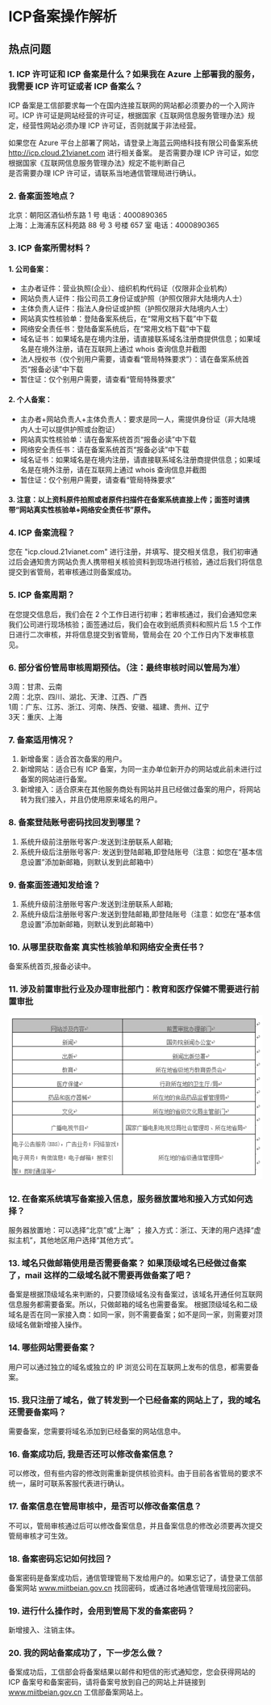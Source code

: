 <properties
	pageTitle="为什么要备案及备案流程 | Azure"
	description="ICP 备案及备案流程"
	services="global-customer-playbook"
	documentationCenter=""
	authors="will"
	manager="edwinc"
	editor=""
	tags="global-customer-playbook"/>

<tags
	ms.service="global-customer-playbook"
	ms.workload=""
	ms.tgt_pltfrm=""
	ms.devlang="na"
	ms.topic="article"
	ms.date="01/18/2017"
	wacn.date="01/18/2017"
	wacn.lang="cn" 
	ms.author="will"/>

# ICP备案操作解析

## 热点问题

### 1. ICP 许可证和 ICP 备案是什么？如果我在 Azure 上部署我的服务，我需要 ICP 许可证或者 ICP 备案么？
ICP 备案是工信部要求每一个在国内连接互联网的网站都必须要办的一个入网许可。ICP 许可证是网站经营的许可证，根据国家《互联网信息服务管理办法》规定，经营性网站必须办理 ICP 许可证，否则就属于非法经营。

如果您在 Azure 平台上部署了网站，请登录上海蓝云网络科技有限公司备案系统 http://icp.cloud.21vianet.com 进行相关备案。
是否需要办理 ICP 许可证，如您根据国家《互联网信息服务管理办法》规定不能判断自己  
是否需要办理 ICP 许可证，请联系当地通信管理局进行确认。

### 2. 备案面签地点？
北京：朝阳区酒仙桥东路 1 号   电话：4000890365</br>
上海：上海浦东区科苑路 88 号 3 号楼 657 室    电话：4000890365
 
### 3. ICP 备案所需材料？
#### 1. 公司备案：
- 主办者证件：营业执照(企业）、组织机构代码证（仅限非企业机构）
- 网站负责人证件：指公司员工身份证或护照（护照仅限非大陆境内人士）
- 主体负责人证件：指法人身份证或护照（护照仅限非大陆境内人士）
- 网站真实性核验单：登陆备案系统后，在“常用文档下载”中下载
- 网络安全责任书：登陆备案系统后，在“常用文档下载”中下载
- 域名证书：如果域名是在境内注册，请直接联系域名注册商提供信息；如果域名是在境外注册，请在互联网上通过 whois 查询信息并截图
- 法人授权书（仅个别用户需要，请查看“管局特殊要求”）：请在备案系统首页“报备必读”中下载
- 暂住证：仅个别用户需要，请查看“管局特殊要求”

#### 2. 个人备案：
- 主办者+网站负责人+主体负责人：要求是同一人，需提供身份证（非大陆境内人士可以提供护照或台胞证）
- 网站真实性核验单：请在备案系统首页“报备必读”中下载
- 网络安全责任书：请在备案系统首页“报备必读”中下载
- 域名证书：如果域名是在境内注册，请直接联系域名注册商提供信息；如果域名是在境外注册，请在互联网上通过 whois 查询信息并截图
- 暂住证：仅个别用户需要，请查看“管局特殊要求”

#### 3. 注意：以上资料原件拍照或者原件扫描件在备案系统直接上传；面签时请携带“网站真实性核验单+网络安全责任书”原件。

### 4. ICP 备案流程？
您在 "icp.cloud.21vianet.com" 进行注册，并填写、提交相关信息，我们初审通过后会通知贵方网站负责人携带相关核验资料到现场进行核验，通过后我们将信息提交到省管局，若审核通过则备案成功。

### 5. ICP 备案周期？
在您提交信息后，我们会在 2 个工作日进行初审；若审核通过，我们会通知您来我们公司进行现场核验；面签通过后，我们会在收到纸质资料和照片后 1.5 个工作日进行二次审核，并将信息提交到省管局，管局会在 20 个工作日内下发审核意见。

### 6. 部分省份管局审核周期预估。（注：最终审核时间以管局为准）
3周：甘肃、云南</br>
2周：北京、四川、湖北、天津、江西、广西</br>
1周：广东、江苏、浙江、河南、陕西、安徽、福建、贵州、辽宁</br>
3天：重庆、上海</br>

### 7. 备案适用情况？

1. 新增备案：适合首次备案的用户。
2. 新增网站：适合已有 ICP 备案，为同一主办单位新开办的网站或此前未进行过备案的网站进行备案。
3. 新增接入：适合原来在其他服务商处有网站并且已经做过备案的用户，将网站转为我们接入，并且仍使用原来域名的用户。

### 8. 备案登陆账号密码找回发到哪里？

1. 系统升级前注册账号客户:发送到注册联系人邮箱;
2. 系统升级后注册账号客户: 发送到登陆邮箱,即登陆账号（注意：如您在“基本信息设置”添加新邮箱，则默认发到此邮箱中）

### 9. 备案面签通知发给谁？
1. 系统升级前注册账号客户:发送到注册联系人邮箱;
2. 系统升级后注册账号客户:发送到登陆邮箱,即登陆账号（注意：如您在“基本信息设置”添加新邮箱，则默认发到此邮箱中）

### 10. 从哪里获取备案 真实性核验单和网络安全责任书？
备案系统首页,报备必读中。

### 11. 涉及前置审批行业及办理审批部门：教育和医疗保健不需要进行前置审批

![procedure](./media/8-1.png)

### 12. 在备案系统填写备案接入信息，服务器放置地和接入方式如何选择？
服务器放置地：可以选择“北京”或“上海” ；
接入方式：浙江、天津的用户选择“虚拟主机”，其他地区用户选择“其他方式”。

### 13. 域名只做邮箱使用是否需要备案？ 如果顶级域名已经做过备案了，mail 这样的二级域名就不需要再做备案了吧？
备案是根据顶级域名来判断的，只要顶级域名没有备案过，该域名开通任何互联网信息服务都需要备案。所以，只做邮箱的域名也需要备案。
根据顶级域名和二级域名是否在同一家接入商：如同一家，则不需要备案；如不是同一家，则需要对顶级域名做新增接入操作。


### 14. 哪些网站需要备案？ 
用户可以通过独立的域名或独立的 IP 浏览公司在互联网上发布的信息，都需要备案。

### 15. 我只注册了域名，做了转发到一个已经备案的网站上了，我的域名还需要备案吗？ 
需要备案，您需要将域名添加到已经备案的网站信息中。

### 16. 备案成功后, 我是否还可以修改备案信息？
可以修改，但有些内容的修改则需重新提供核验资料。由于目前各省管局的要求不统一，届时可联系客服代表进行确认。

### 17. 备案信息在管局审核中，是否可以修改备案信息？
不可以，管局审核通过后可以修改备案信息，并且备案信息的修改必须要再次提交管局审核才可生效。

### 18. 备案密码忘记如何找回？
备案密码是备案成功后，通信管理管局下发给用户的。如果忘记了，请登录工信部备案网站 www.miitbeian.gov.cn 找回密码，或通过各地通信管理局找回密码。

### 19. 进行什么操作时，会用到管局下发的备案密码？
新增接入、注销主体。

### 20. 我的网站备案成功了，下一步怎么做？
备案成功后，工信部会将备案结果以邮件和短信的形式通知您，您会获得网站的 ICP 备案号和备案密码，请将备案号放到自己的网站上并链接到 www.miitbeian.gov.cn 工信部备案网站上。
